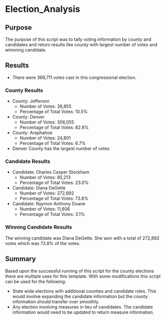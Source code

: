 # Election_Analysis
## Purpose
The purpose of this script was to tally voting information by county and candidates and return results like county with largest number of votes and winnning candidate. 

## Results
* There were 369,711 votes cast in this congressional election. 
### County Results
* County: Jefferson
    * Number of Votes: 38,855
    * Percentage of Total Votes: 10.5%
* County: Denver
    * Number of Votes: 306,055
    * Percentage of Total Votes: 82.8%
* County: Araphahoe
    * Number of Votes: 24,801
    * Percentage of Total Votes: 6.7%
* Denver County has the largest number of votes
### Candidate Results
* Candidate: Charles Casper Stockham
    * Number of Votes: 85,213
    * Percentage of Total Votes: 23.0%
* Candidate: Diana DeGette
    * Number of Votes: 272,892
    * Percentage of Total Votes: 73.8%
* Candidate: Raymon Anthony Doane
    * Number of Votes: 11,606
    * Percentage of Total Votes: 3.1%
### Winning Candidate Results
The winning candidate was Diana DeGette. She won with a total of 272,892 votes which was 73.8% of the votes. 

## Summary
Based upon the successful running of this script for the county elections there are multiple uses for this template. With some modifications this script can be used for the following:
* State wide elections with additional counties and candidate roles. This would involve expanding the candidate information but the county information should transfer over smoothly. 
* Any election involving measures in lieu of candidates. The candidate information would need to be updated to return measure information. 
